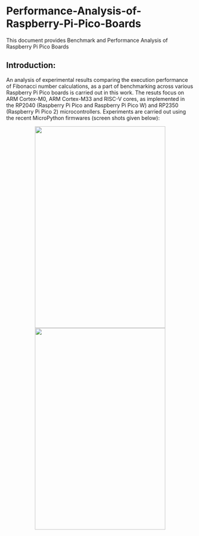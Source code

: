 # Performance-Analysis-of-Raspberry-Pi-Pico-Boards
This document provides Benchmark and Performance Analysis of Raspberry Pi Pico Boards
## Introduction:
An analysis of experimental results comparing the execution performance of Fibonacci number calculations, as a part of benchmarking across various Raspberry Pi Pico boards is carried out in this work. The resuts focus on ARM Cortex-M0, ARM Cortex-M33 and RISC-V cores, as implemented in the RP2040 (Raspberry Pi Pico and Raspberry Pi Pico W) and RP2350 (Raspberry Pi Pico 2) microcontrollers. Experiments are carried out using the recent MicroPython firmwares (screen shots given below): 
<p align="center"><img src="https://github.com/user-attachments/assets/1750ef81-776e-45c7-aa66-76af4cd54c31"width="350"height="540">
   <img src="https://github.com/user-attachments/assets/b57b37a3-8f42-4834-bdcd-c48f5c8e1652"width="350"height="540"></p>


